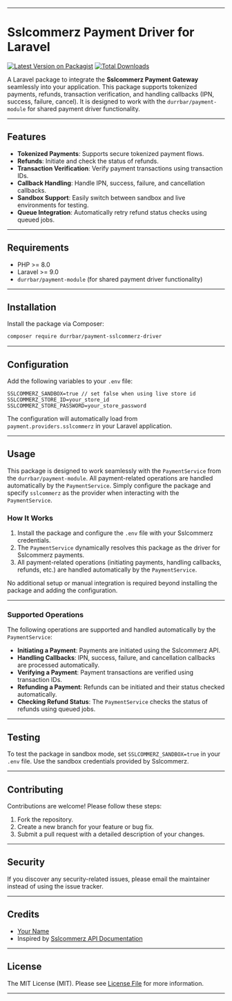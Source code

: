 
---

# **Sslcommerz Payment Driver for Laravel**

[![Latest Version on Packagist](https://img.shields.io/packagist/v/durrbar/payment-sslcommerz-driver.svg?style=flat-square)](https://packagist.org/packages/durrbar/payment-sslcommerz-driver)
[![Total Downloads](https://img.shields.io/packagist/dt/durrbar/payment-sslcommerz-driver.svg?style=flat-square)](https://packagist.org/packages/durrbar/payment-sslcommerz-driver)

A Laravel package to integrate the **Sslcommerz Payment Gateway** seamlessly into your application. This package supports tokenized payments, refunds, transaction verification, and handling callbacks (IPN, success, failure, cancel). It is designed to work with the `durrbar/payment-module` for shared payment driver functionality.

---

## **Features**
- **Tokenized Payments**: Supports secure tokenized payment flows.
- **Refunds**: Initiate and check the status of refunds.
- **Transaction Verification**: Verify payment transactions using transaction IDs.
- **Callback Handling**: Handle IPN, success, failure, and cancellation callbacks.
- **Sandbox Support**: Easily switch between sandbox and live environments for testing.
- **Queue Integration**: Automatically retry refund status checks using queued jobs.

---

## **Requirements**
- PHP >= 8.0
- Laravel >= 9.0
- `durrbar/payment-module` (for shared payment driver functionality)

---

## **Installation**

Install the package via Composer:

```bash
composer require durrbar/payment-sslcommerz-driver
```

---

## **Configuration**

Add the following variables to your `.env` file:

```env
SSLCOMMERZ_SANDBOX=true // set false when using live store id
SSLCOMMERZ_STORE_ID=your_store_id
SSLCOMMERZ_STORE_PASSWORD=your_store_password
```

The configuration will automatically load from `payment.providers.sslcommerz` in your Laravel application.

---

## **Usage**

This package is designed to work seamlessly with the `PaymentService` from the `durrbar/payment-module`. All payment-related operations are handled automatically by the `PaymentService`. Simply configure the package and specify `sslcommerz` as the provider when interacting with the `PaymentService`.

### **How It Works**
1. Install the package and configure the `.env` file with your Sslcommerz credentials.
2. The `PaymentService` dynamically resolves this package as the driver for Sslcommerz payments.
3. All payment-related operations (initiating payments, handling callbacks, refunds, etc.) are handled automatically by the `PaymentService`.

No additional setup or manual integration is required beyond installing the package and adding the configuration.

---

### **Supported Operations**
The following operations are supported and handled automatically by the `PaymentService`:
- **Initiating a Payment**: Payments are initiated using the Sslcommerz API.
- **Handling Callbacks**: IPN, success, failure, and cancellation callbacks are processed automatically.
- **Verifying a Payment**: Payment transactions are verified using transaction IDs.
- **Refunding a Payment**: Refunds can be initiated and their status checked automatically.
- **Checking Refund Status**: The `PaymentService` checks the status of refunds using queued jobs.

---

## **Testing**
To test the package in sandbox mode, set `SSLCOMMERZ_SANDBOX=true` in your `.env` file. Use the sandbox credentials provided by Sslcommerz.

---

## **Contributing**
Contributions are welcome! Please follow these steps:
1. Fork the repository.
2. Create a new branch for your feature or bug fix.
3. Submit a pull request with a detailed description of your changes.

---

## **Security**
If you discover any security-related issues, please email the maintainer instead of using the issue tracker.

---

## **Credits**
- [Your Name](https://github.com/officialkidmax)
- Inspired by [Sslcommerz API Documentation](https://developer.sslcommerz.com/doc/v4/)

---

## **License**
The MIT License (MIT). Please see [License File](LICENSE.md) for more information.

---
